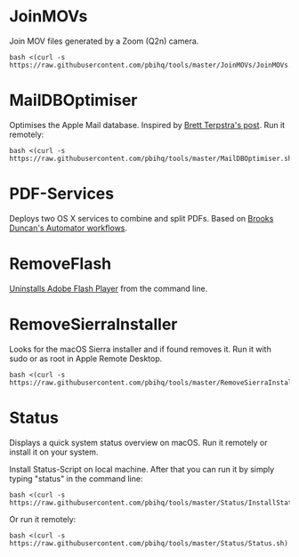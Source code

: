 JoinMOVs
========
Join MOV files generated by a Zoom (Q2n) camera.

    bash <(curl -s https://raw.githubusercontent.com/pbihq/tools/master/JoinMOVs/JoinMOVs.sh)

MailDBOptimiser
===============
Optimises the Apple Mail database. Inspired by [Brett Terpstra's post][1]. Run it remotely:  

    bash <(curl -s https://raw.githubusercontent.com/pbihq/tools/master/MailDBOptimiser.sh)

[1]: http://brettterpstra.com/2015/10/27/vacuuming-mail-dot-app-on-el-capitan/

PDF-Services
===========
Deploys two OS X services to combine and split PDFs. Based on [Brooks Duncan's Automator workflows][2].

[2]: http://www.documentsnap.com/how-to-combine-pdf-files-in-mac-osx-using-automator-to-make-a-service/

RemoveFlash
===========
[Uninstalls Adobe Flash Player][3] from the command line.

[3]: https://helpx.adobe.com/flash-player/kb/uninstall-flash-player-mac-os.html

RemoveSierraInstaller
===========
Looks for the macOS Sierra installer and if found removes it. Run it with sudo or as root in Apple Remote Desktop.

    bash <(curl -s https://raw.githubusercontent.com/pbihq/tools/master/RemoveSierraInstaller.sh)

Status
======
Displays a quick system status overview on macOS. Run it remotely or install it on your system.

Install Status-Script on local machine. After that you can run it by simply typing "status" in the command line:

    bash <(curl -s https://raw.githubusercontent.com/pbihq/tools/master/Status/InstallStatus.sh)

Or run it remotely:

    bash <(curl -s https://raw.githubusercontent.com/pbihq/tools/master/Status/Status.sh)
